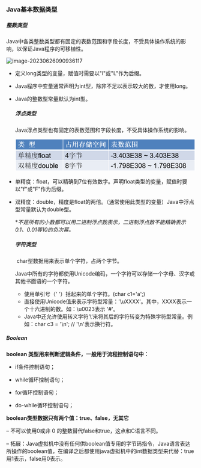 ### Java基本数据类型

#####    整数类型

​		Java中各类整数类型都有固定的表数范围和字段长度，不受具体操作系统的影响，以保证Java程序的可移植性。

![image-20230626090936117](/pictures整数类型.png)

- 定义long类型的变量，赋值时需要以"l"或"L"作为后缀。

- Java程序中变量通常声明为int型，除非不足以表示较大的数，才使用long。

- Java的整数型常量默认为int型。

  ##### 浮点类型

  ​		Java浮点类型也有固定的表数范围和字段长度，不受具体操作系统的影响。

  ![image-20230626091629285](/pictures/浮点类型.png)

- 单精度：float，可以精确到7位有效数字。声明float类型的变量，赋值时要以"f"或"F"作为后缀。

- 双精度：double，精度是float的两倍。（通常使用此类型的变量）Java中浮点型常量默认为double型。

  **不是所有的小数都可以用二进制浮点数表示，二进制浮点数不能精确表示0.1、0.01等10的负次幂。*

  ##### 字符类型

  ​		char型数据用来表示单个字符，占两个字节。

  Java中所有的字符都使用Unicode编码，一个字符可以存储一个字母、汉字或其他书面语的一个字符。

  - 使用单引号（' '）括起来的单个字符。(char c1='a';)
  - 直接使用Unicode值来表示字符型常量：'\uXXXX'。其中，XXXX表示一个十六进制的数。如：\u0023表示 '#'。
  - Java中还允许使用转义字符‘\’来将其后的字符转变为特殊字符型常量。例如：char c3 = '\n'; // '\n'表示换行符。

#####          Boolean

**boolean 类型用来判断逻辑条件，一般用于流程控制语句中：**

- if条件控制语句； 
- while循环控制语句； 
- for循环控制语句；

- do-while循环控制语句； 


**boolean类型数据只有两个值：true、false，无其它**

–     不可以使用0或非 0 的整数替代false和true，这点和C语言不同。

–     拓展：Java虚拟机中没有任何供boolean值专用的字节码指令，Java语言表达所操作的boolean值，在编译之后都使用java虚拟机中的int数据类型来代替：true用1表示，false用0表示。
